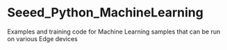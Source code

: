 # Seeed_Python_MachineLearning
Examples and training code for Machine Learning samples that can be run on various Edge devices
